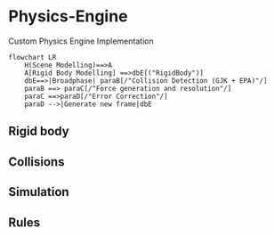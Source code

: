# Physics-Engine
Custom Physics Engine Implementation
```mermaid
flowchart LR
    H(Scene Modelling)==>A
    A[Rigid Body Modelling] ==>dbE[("RigidBody")]
    dbE==>|Broadphase| paraB[/"Collision Detection (GJK + EPA)"/]
    paraB ==> paraC[/"Force generation and resolution"/]
    paraC ==>paraD[/"Error Correction"/]
    paraD -->|Generate new frame|dbE

```

## Rigid body
## Collisions
## Simulation
## Rules

